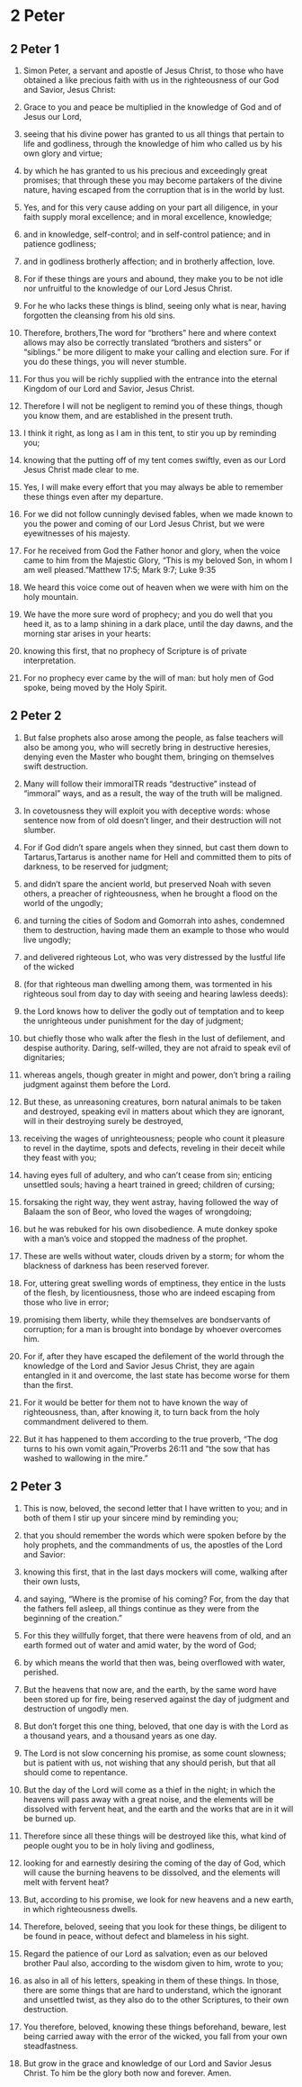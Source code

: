 # 2 Peter

## 2 Peter 1

1. Simon Peter, a servant and apostle of Jesus Christ, to those who have obtained a like precious faith with us in the righteousness of our God and Savior, Jesus Christ:

2. Grace to you and peace be multiplied in the knowledge of God and of Jesus our Lord,

3. seeing that his divine power has granted to us all things that pertain to life and godliness, through the knowledge of him who called us by his own glory and virtue;

4. by which he has granted to us his precious and exceedingly great promises; that through these you may become partakers of the divine nature, having escaped from the corruption that is in the world by lust.

5. Yes, and for this very cause adding on your part all diligence, in your faith supply moral excellence; and in moral excellence, knowledge;

6. and in knowledge, self-control; and in self-control patience; and in patience godliness;

7. and in godliness brotherly affection; and in brotherly affection, love.

8. For if these things are yours and abound, they make you to be not idle nor unfruitful to the knowledge of our Lord Jesus Christ.

9. For he who lacks these things is blind, seeing only what is near, having forgotten the cleansing from his old sins.

10. Therefore, brothers,The word for “brothers” here and where context allows may also be correctly translated “brothers and sisters” or “siblings.” be more diligent to make your calling and election sure. For if you do these things, you will never stumble.

11. For thus you will be richly supplied with the entrance into the eternal Kingdom of our Lord and Savior, Jesus Christ.  

12.   Therefore I will not be negligent to remind you of these things, though you know them, and are established in the present truth.

13. I think it right, as long as I am in this tent, to stir you up by reminding you;

14. knowing that the putting off of my tent comes swiftly, even as our Lord Jesus Christ made clear to me.

15. Yes, I will make every effort that you may always be able to remember these things even after my departure.

16. For we did not follow cunningly devised fables, when we made known to you the power and coming of our Lord Jesus Christ, but we were eyewitnesses of his majesty.

17. For he received from God the Father honor and glory, when the voice came to him from the Majestic Glory, “This is my beloved Son, in whom I am well pleased.”Matthew 17:5; Mark 9:7; Luke 9:35

18. We heard this voice come out of heaven when we were with him on the holy mountain.  

19.   We have the more sure word of prophecy; and you do well that you heed it, as to a lamp shining in a dark place, until the day dawns, and the morning star arises in your hearts:

20. knowing this first, that no prophecy of Scripture is of private interpretation.

21. For no prophecy ever came by the will of man: but holy men of God spoke, being moved by the Holy Spirit.   

## 2 Peter 2

1. But false prophets also arose among the people, as false teachers will also be among you, who will secretly bring in destructive heresies, denying even the Master who bought them, bringing on themselves swift destruction.

2. Many will follow their immoralTR reads “destructive” instead of “immoral” ways, and as a result, the way of the truth will be maligned.

3. In covetousness they will exploit you with deceptive words: whose sentence now from of old doesn’t linger, and their destruction will not slumber.

4. For if God didn’t spare angels when they sinned, but cast them down to Tartarus,Tartarus is another name for Hell and committed them to pits of darkness, to be reserved for judgment;

5. and didn’t spare the ancient world, but preserved Noah with seven others, a preacher of righteousness, when he brought a flood on the world of the ungodly;

6. and turning the cities of Sodom and Gomorrah into ashes, condemned them to destruction, having made them an example to those who would live ungodly;

7. and delivered righteous Lot, who was very distressed by the lustful life of the wicked

8. (for that righteous man dwelling among them, was tormented in his righteous soul from day to day with seeing and hearing lawless deeds):

9. the Lord knows how to deliver the godly out of temptation and to keep the unrighteous under punishment for the day of judgment;

10. but chiefly those who walk after the flesh in the lust of defilement, and despise authority. Daring, self-willed, they are not afraid to speak evil of dignitaries;

11. whereas angels, though greater in might and power, don’t bring a railing judgment against them before the Lord.

12. But these, as unreasoning creatures, born natural animals to be taken and destroyed, speaking evil in matters about which they are ignorant, will in their destroying surely be destroyed,

13. receiving the wages of unrighteousness; people who count it pleasure to revel in the daytime, spots and defects, reveling in their deceit while they feast with you;

14. having eyes full of adultery, and who can’t cease from sin; enticing unsettled souls; having a heart trained in greed; children of cursing;

15. forsaking the right way, they went astray, having followed the way of Balaam the son of Beor, who loved the wages of wrongdoing;

16. but he was rebuked for his own disobedience. A mute donkey spoke with a man’s voice and stopped the madness of the prophet.

17. These are wells without water, clouds driven by a storm; for whom the blackness of darkness has been reserved forever.

18. For, uttering great swelling words of emptiness, they entice in the lusts of the flesh, by licentiousness, those who are indeed escaping from those who live in error;

19. promising them liberty, while they themselves are bondservants of corruption; for a man is brought into bondage by whoever overcomes him.  

20.   For if, after they have escaped the defilement of the world through the knowledge of the Lord and Savior Jesus Christ, they are again entangled in it and overcome, the last state has become worse for them than the first.

21. For it would be better for them not to have known the way of righteousness, than, after knowing it, to turn back from the holy commandment delivered to them.

22. But it has happened to them according to the true proverb, “The dog turns to his own vomit again,”Proverbs 26:11 and “the sow that has washed to wallowing in the mire.”   

## 2 Peter 3

1. This is now, beloved, the second letter that I have written to you; and in both of them I stir up your sincere mind by reminding you;

2. that you should remember the words which were spoken before by the holy prophets, and the commandments of us, the apostles of the Lord and Savior:

3. knowing this first, that in the last days mockers will come, walking after their own lusts,

4. and saying, “Where is the promise of his coming? For, from the day that the fathers fell asleep, all things continue as they were from the beginning of the creation.”

5. For this they willfully forget, that there were heavens from of old, and an earth formed out of water and amid water, by the word of God;

6. by which means the world that then was, being overflowed with water, perished.

7. But the heavens that now are, and the earth, by the same word have been stored up for fire, being reserved against the day of judgment and destruction of ungodly men.

8. But don’t forget this one thing, beloved, that one day is with the Lord as a thousand years, and a thousand years as one day.

9. The Lord is not slow concerning his promise, as some count slowness; but is patient with us, not wishing that any should perish, but that all should come to repentance.

10. But the day of the Lord will come as a thief in the night; in which the heavens will pass away with a great noise, and the elements will be dissolved with fervent heat, and the earth and the works that are in it will be burned up.

11. Therefore since all these things will be destroyed like this, what kind of people ought you to be in holy living and godliness,

12. looking for and earnestly desiring the coming of the day of God, which will cause the burning heavens to be dissolved, and the elements will melt with fervent heat?

13. But, according to his promise, we look for new heavens and a new earth, in which righteousness dwells.  

14.   Therefore, beloved, seeing that you look for these things, be diligent to be found in peace, without defect and blameless in his sight.

15. Regard the patience of our Lord as salvation; even as our beloved brother Paul also, according to the wisdom given to him, wrote to you;

16. as also in all of his letters, speaking in them of these things. In those, there are some things that are hard to understand, which the ignorant and unsettled twist, as they also do to the other Scriptures, to their own destruction.

17. You therefore, beloved, knowing these things beforehand, beware, lest being carried away with the error of the wicked, you fall from your own steadfastness.

18. But grow in the grace and knowledge of our Lord and Savior Jesus Christ. To him be the glory both now and forever. Amen.    